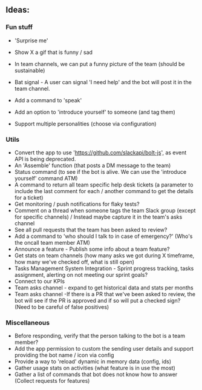 ## Ideas:

### Fun stuff

* 'Surprise me'
* Show X a gif that is funny / sad
* In team channels, we can put a funny picture of the team (should be sustainable)

* Bat signal - A user can signal 'I need help' and the bot will post it in the team channel.
* Add a command to 'speak'

* Add an option to 'introduce yourself' to someone (and tag them)
* Support multiple personalities (choose via configuration)

### Utils

* Convert the app to use 'https://github.com/slackapi/bolt-js', as event API is being deprecated.
* An 'Assemble' function (that posts a DM message to the team)
* Status command (to see if the bot is alive. We can use the 'introduce yourself' command ATM)
* A command to return all team specific help desk tickets (a parameter to include the last comment for each / another
  command to get the details for a ticket)
* Get monitoring / push notifications for flaky tests?
* Comment on a thread when someone tags the team Slack group (except for specific channels) / Instead maybe capture it
  in the team's asks channel
* See all pull requests that the team has been asked to review?
* Add a command to 'who should I talk to in case of emergency?' (Who's the oncall team member ATM)
* Announce a feature - Publish some info about a team feature?
* Get stats on team channels (how many asks we got during X timeframe, how many we've checked off, what is still open)
* Tasks Management System Integration - Sprint progress tracking, tasks assignment, alerting on not meeting our sprint
  goals?
* Connect to our KPIs
* Team asks channel - expand to get historical data and stats per months
* Team asks channel -If there is a PR that we've been asked to review, the bot will see if the PR is approved and if so
  will put a checked sign? (Need to be careful of false positives)

### Miscellaneous

* Before responding, verify that the person talking to the bot is a team member?
* Add the app permission to custom the sending user details and support providing the bot name / icon via config
* Provide a way to 'reload' dynamic in memory data (config, ids)
* Gather usage stats on activities (what feature is in use the most)
* Gather a list of commands that bot does not know how to answer (Collect requests for features)